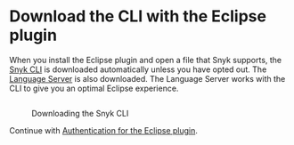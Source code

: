 # Download the CLI with the Eclipse plugin

When you install the Eclipse plugin and open a file that Snyk supports, the [Snyk CLI](../../snyk-cli/) is downloaded automatically unless you have opted out. The [Language Server](../snyk-language-server/) is also downloaded. The Language Server works with the CLI to give you an optimal Eclipse experience.

<figure><img src="../../../.gitbook/assets/Screenshot 2022-10-19 at 09.10.10 (1).png" alt=""><figcaption><p>Downloading the Snyk CLI</p></figcaption></figure>

Continue with [Authentication for the Eclipse plugin](authentication-for-the-eclipse-plugin.md).
